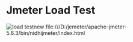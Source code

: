 # Jmeter Load Test 
![load testnew](https://github.com/user-attachments/assets/e85edf19-1bf8-4c90-bb1c-529037558960)
file:///D:/jemeter/apache-jmeter-5.6.3/bin/nidhijmeter/index.html

